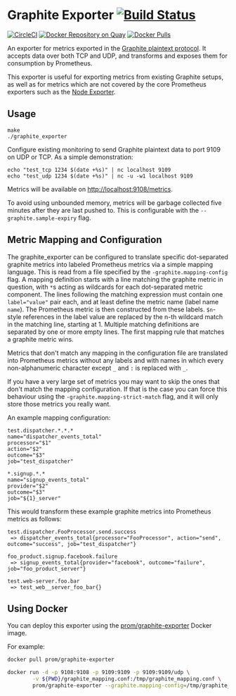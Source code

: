 # Graphite Exporter [![Build Status](https://travis-ci.org/prometheus/graphite_exporter.svg)][travis]

[![CircleCI](https://circleci.com/gh/prometheus/graphite_exporter/tree/master.svg?style=shield)][circleci]
[![Docker Repository on Quay](https://quay.io/repository/prometheus/graphite-exporter/status)][quay]
[![Docker Pulls](https://img.shields.io/docker/pulls/prom/graphite-exporter.svg?maxAge=604800)][hub]

An exporter for metrics exported in the [Graphite plaintext
protocol](http://graphite.readthedocs.org/en/latest/feeding-carbon.html#the-plaintext-protocol).
It accepts data over both TCP and UDP, and transforms and exposes them for
consumption by Prometheus.

This exporter is useful for exporting metrics from existing Graphite setups, as
well as for metrics which are not covered by the core Prometheus exporters such
as the [Node Exporter](https://github.com/prometheus/node_exporter).

## Usage

```
make
./graphite_exporter
```

Configure existing monitoring to send Graphite plaintext data to port 9109 on UDP or TCP.
As a simple demonstration:
```
echo "test_tcp 1234 $(date +%s)" | nc localhost 9109
echo "test_udp 1234 $(date +%s)" | nc -u -w1 localhost 9109
```

Metrics will be available on [http://localhost:9108/metrics](http://localhost:9108/metric).

To avoid using unbounded memory, metrics will be garbage collected five minutes after
they are last pushed to. This is configurable with the `--graphite.sample-expiry` flag.

## Metric Mapping and Configuration

The graphite_exporter can be configured to translate specific dot-separated
graphite metrics into labeled Prometheus metrics via a simple mapping language.
This is read from a file specified by the `-graphite.mapping-config` flag. A
mapping definition starts with a line matching the graphite metric in question,
with `*`s acting as wildcards for each dot-separated metric component. The
lines following the matching expression must contain one `label="value"` pair
each, and at least define the metric name (label name `name`). The Prometheus
metric is then constructed from these labels. `$n`-style references in the
label value are replaced by the n-th wildcard match in the matching line,
starting at 1. Multiple matching definitions are separated by one or more empty
lines. The first mapping rule that matches a graphite metric wins.

Metrics that don't match any mapping in the configuration file are translated
into Prometheus metrics without any labels and with names in which every 
non-alphanumeric character except `_` and `:` is replaced with `_`.

If you have a very large set of metrics you may want to skip the ones that don't
match the mapping configuration. If that is the case you can force this behaviour
using the `-graphite.mapping-strict-match` flag, and it will only store those metrics
you really want.

An example mapping configuration:

    test.dispatcher.*.*.*
    name="dispatcher_events_total"
    processor="$1"
    action="$2"
    outcome="$3"
    job="test_dispatcher"

    *.signup.*.*
    name="signup_events_total"
    provider="$2"
    outcome="$3"
    job="${1}_server"

This would transform these example graphite metrics into Prometheus metrics as
follows:

    test.dispatcher.FooProcessor.send.success
     => dispatcher_events_total{processor="FooProcessor", action="send", outcome="success", job="test_dispatcher"}

    foo_product.signup.facebook.failure
     => signup_events_total{provider="facebook", outcome="failure", job="foo_product_server"}

    test.web-server.foo.bar
     => test_web__server_foo_bar{}

## Using Docker

You can deploy this exporter using the [prom/graphite-exporter][hub] Docker image.

For example:

```bash
docker pull prom/graphite-exporter

docker run -d -p 9108:9108 -p 9109:9109 -p 9109:9109/udp \
        -v ${PWD}/graphite_mapping.conf:/tmp/graphite_mapping.conf \
        prom/graphite-exporter --graphite.mapping-config=/tmp/graphite_mapping.conf
```


[circleci]: https://circleci.com/gh/prometheus/graphite_exporter
[hub]: https://hub.docker.com/r/prom/graphite-exporter/
[travis]: https://travis-ci.org/prometheus/graphite_exporter
[quay]: https://quay.io/repository/prometheus/graphite-exporter
